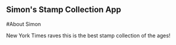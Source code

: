 Simon's Stamp Collection App
---

#About Simon

New York Times raves this is the best stamp collection of the ages! 